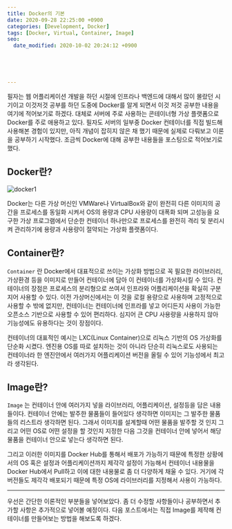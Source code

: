```yaml
---
title: Docker의 기본
date: 2020-09-28 22:25:00 +0900
categories: [Development, Docker]
tags: [Docker, Virtual, Container, Image]
seo:
  date_modified: 2020-10-02 20:24:12 +0900





---
```


필자는 웹 어플리케이션 개발을 하던 시절에 인프라나 백엔드에 대해서 많이 몰랐던 시기이고 이것저것 공부를 하던 도중에 Docker를 알게 되면서 이것 저것 공부한 내용을 여기에 적어보기로 하겠다. 대체로 서버에 주로 사용하는 콘테이너형 가상 플랫폼으로 Docker를 주로 애용하고 있다. 필자도 서버의 일부중 Docker 컨테이너를 직접 빌드해 사용해본 경험이 있지만, 아직 개념이 잡히지 않은 채 했기 때문에 실제로 다뤄보고 이론을 공부하기 시작했다. 조금씩 Docker에 대해 공부한 내용들을 포스팅으로 적어보기로 했다.

## Docker란?

![docker1](../../assets/img/2020_09_28_docker1/docker1.jpg)

Docker는 다른 가상 머신인 VMWare나 VirtualBox와 같이 완전히 다른 이미지의 공간을 프로세스를 동일화 시켜서 OS의 용량과 CPU 사용량이 대폭화 되며 고성능을 요구한 가상 프로그램에서 단순한 컨테이너 하나만으로 프로세스를 완전히 격리 및 분리시켜 관리하기에 용량과 사용량이 절약되는 가상화 플랫폼이다.

## Container란?

`Container` 란 Docker에서 대표적으로 쓰이는 가상화 방법으로 꼭 필요한 라이브러리, 가상환경 등을 이미지로 만들어 컨테이너에 담아 이 컨테이너를 가상화시킬 수 있다. 컨테이너의 장점은 프로세스의 분리형으로 쓰여서 인프라와 어플리케이션을 확실히 구분지어 사용할 수 있다. 이전 가상머신에서는 이 것을 로컬 용량으로 사용하며 고정적으로 사용할 수 밖에 없지만, 컨테이너는 컨테이너에 인프라를 넣고 어디든지 사용이 가능한 오픈소스 기반으로 사용할 수 있어 편리하다. 심지어 큰 CPU 사용량을 사용하지 않아 기능성에도 유용하다는 것이 장점이다.

컨테이너의 대표적인 예시는 LXC(Linux Container)으로 리눅스 기반의 OS 가상화를 단순화 시켰다. 엔진용 OS를 따로 설치하는 것이 아니라 단순히 리눅스로도 사용되는 컨테이너라 한 엔진안에서 여러가지 어플리케이션 버전을 올릴 수 있어 기능성에서 최고라 생각된다.

## Image란?

`Image` 는 컨테이너 안에 여러가지 넣을 라이브러리, 어플리케이션, 설정등을 담은 내용들이다. 컨테이너 안에는 발주한 물품들이 들어있다 생각하면 이미지는 그 발주한 물품들의 리스트라 생각하면 된다. 그래서 이미지를 설계할때 어떤 물품을 발주할 것 인지 그리고 어떤 OS로 어떤 설정을 할 것인지 지정한 다음 그것을 컨테이너 안에 넣어서 해당 물품을 컨테이너 안으로 넣는다 생각하면 된다.

그리고 이러한 이미지를 Docker Hub를 통해서 배포가 가능하기 때문에 특정한 상황에서의 OS 혹은 설정과 어플리케이션까지 제각각 설정이 가능해서 컨테이너 내용물을 Docker Hub에서 Pull하고 이에 대한 내용물로 좀 더 다양하게 채울 수 있다. 거기에 각 버전들도 제각각 배포되기 때문에 특정 OS에 라이브러리를 지정해서 사용이 가능하다.

-----

우선은 간단한 이론적인 부분들을 넣어보았다. 좀 더 수정할 사항들이나 공부하면서 추가할 사항은 추가적으로 넣어볼 예정이다. 다음 포스트에서는 직접 Image를 제작해 컨테이너를 만들어보는 방법을 해보도록 하겠다.